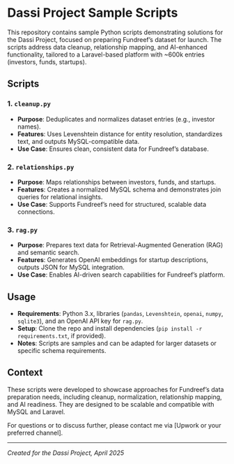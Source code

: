 # Dassi Project Sample Scripts

This repository contains sample Python scripts demonstrating solutions for the Dassi Project, focused on preparing Fundreef’s dataset for launch. The scripts address data cleanup, relationship mapping, and AI-enhanced functionality, tailored to a Laravel-based platform with ~600k entries (investors, funds, startups).

## Scripts

### 1. `cleanup.py`
- **Purpose**: Deduplicates and normalizes dataset entries (e.g., investor names).
- **Features**: Uses Levenshtein distance for entity resolution, standardizes text, and outputs MySQL-compatible data.
- **Use Case**: Ensures clean, consistent data for Fundreef’s database.

### 2. `relationships.py`
- **Purpose**: Maps relationships between investors, funds, and startups.
- **Features**: Creates a normalized MySQL schema and demonstrates join queries for relational insights.
- **Use Case**: Supports Fundreef’s need for structured, scalable data connections.

### 3. `rag.py`
- **Purpose**: Prepares text data for Retrieval-Augmented Generation (RAG) and semantic search.
- **Features**: Generates OpenAI embeddings for startup descriptions, outputs JSON for MySQL integration.
- **Use Case**: Enables AI-driven search capabilities for Fundreef’s platform.

## Usage
- **Requirements**: Python 3.x, libraries (`pandas`, `Levenshtein`, `openai`, `numpy`, `sqlite3`), and an OpenAI API key for `rag.py`.
- **Setup**: Clone the repo and install dependencies (`pip install -r requirements.txt`, if provided).
- **Notes**: Scripts are samples and can be adapted for larger datasets or specific schema requirements.

## Context
These scripts were developed to showcase approaches for Fundreef’s data preparation needs, including cleanup, normalization, relationship mapping, and AI readiness. They are designed to be scalable and compatible with MySQL and Laravel.

For questions or to discuss further, please contact me via [Upwork or your preferred channel].

---
*Created for the Dassi Project, April 2025*

